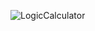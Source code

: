 ![LogicCalculator](https://github.com/esterrochasoares/Logic-Calculator.io/assets/112898782/dc4d860e-5301-4d0e-92ef-b0ab75e2ce11)
